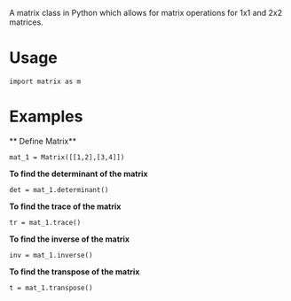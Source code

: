 A matrix class in Python which allows for matrix operations for 1x1 and 2x2 matrices.
  
  # Usage
  
  `import matrix as m`
  
  # Examples
  
  ** Define Matrix**
  
  `mat_1 = Matrix([[1,2],[3,4]])`
  
  **To find the determinant of the matrix**
  
  `det = mat_1.determinant()`
  
  **To find the trace of the matrix**
  
  `tr = mat_1.trace()`
  
  **To find the inverse of the matrix**
  
  `inv = mat_1.inverse()`
  
  **To find the transpose of the matrix**
  
  `t = mat_1.transpose()`
  
  
